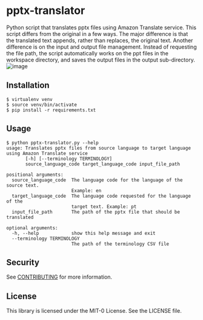 # pptx-translator

Python script that translates pptx files using Amazon Translate service. This script differs from the original in a few ways. The major difference is that the translated text appends, rather than replaces, the original text. Another difference is on the input and output file management. Instead of requesting the file path, the script automatically works on the ppt files in the workspace directory, and saves the output files in the output sub-directory.
![image](https://github.com/wenchaoliu-93/pptx-translator-bilingual/assets/121582343/afeb667d-4d71-4630-8550-82d42799af21)

## Installation

```
$ virtualenv venv
$ source venv/bin/activate
$ pip install -r requirements.txt
```

## Usage
```
$ python pptx-translator.py --help
usage: Translates pptx files from source language to target language using Amazon Translate service
       [-h] [--terminology TERMINOLOGY]
       source_language_code target_language_code input_file_path

positional arguments:
  source_language_code  The language code for the language of the source text.
                        Example: en
  target_language_code  The language code requested for the language of the
                        target text. Example: pt
  input_file_path       The path of the pptx file that should be translated

optional arguments:
  -h, --help            show this help message and exit
  --terminology TERMINOLOGY
                        The path of the terminology CSV file
```

## Security

See [CONTRIBUTING](CONTRIBUTING.md#security-issue-notifications) for more information.

## License

This library is licensed under the MIT-0 License. See the LICENSE file.
